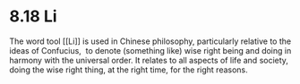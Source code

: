 # 8.18 Li

The word tool [[Li]] is used in Chinese philosophy, particularly relative to the ideas of Confucius,  to denote (something like) wise right being and doing in harmony with the universal order. It relates to all aspects of life and society, doing the wise right thing, at the right time, for the right reasons.
